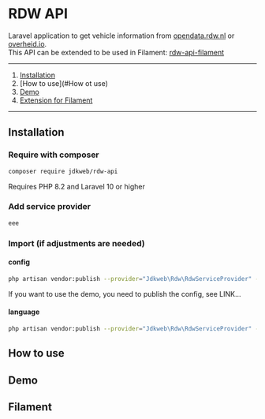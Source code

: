 # RDW API

Laravel application to get vehicle information from [opendata.rdw.nl](https://opendata.rdw.nl) or [overheid.io](https://overheid.io). \
This API can be extended to be used in Filament: [rdw-api-filament](https://github.com/jdkweb/rdw-api-filament)

---
1. [Installation](#installation)
2. [How to use](#How ot use)
3. [Demo](#demo)
4. [Extension for Filament](#filament)
---

## Installation

### Require with composer
```bash
composer require jdkweb/rdw-api
```
Requires PHP 8.2 and Laravel 10 or higher
### Add service provider
```bash
eee
```
### Import (if adjustments are needed)
#### config
```bash
php artisan vendor:publish --provider="Jdkweb\Rdw\RdwServiceProvider" --tag="config"
```
If you want to use the demo, you need to publish the config, see LINK...
#### language
```bash
php artisan vendor:publish --provider="Jdkweb\Rdw\RdwServiceProvider" --tag="lang"
```

## How to use

## Demo

## Filament
